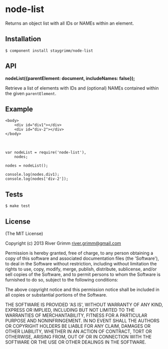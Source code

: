 node-list
===

Returns an object list with all IDs or NAMEs within an element.

Installation
---

    $ component install staygrimm/node-list

API
---

**nodeList({parentElement: document, includeNames: false});**

Retrieve a list of elements with IDs and (optional) NAMEs contained within the given `parentElement`.

Example
---
    <body>
        <div id="div1"></div>
        <div id="div-2"></div>
    </body>

&nbsp;

    var nodeList = require('node-list'),
        nodes;

    nodes = nodeList();

    console.log(nodes.div1);
    console.log(nodes['div-2']);

Tests
---

    $ make test


License
---

(The MIT License)

Copyright (c) 2013 River Grimm river.grimm@gmail.com

Permission is hereby granted, free of charge, to any person obtaining a copy of this software and associated documentation files (the 'Software'), to deal in the Software without restriction, including without limitation the rights to use, copy, modify, merge, publish, distribute, sublicense, and/or sell copies of the Software, and to permit persons to whom the Software is furnished to do so, subject to the following conditions:

The above copyright notice and this permission notice shall be included in all copies or substantial portions of the Software.

THE SOFTWARE IS PROVIDED 'AS IS', WITHOUT WARRANTY OF ANY KIND, EXPRESS OR IMPLIED, INCLUDING BUT NOT LIMITED TO THE WARRANTIES OF MERCHANTABILITY, FITNESS FOR A PARTICULAR PURPOSE AND NONINFRINGEMENT. IN NO EVENT SHALL THE AUTHORS OR COPYRIGHT HOLDERS BE LIABLE FOR ANY CLAIM, DAMAGES OR OTHER LIABILITY, WHETHER IN AN ACTION OF CONTRACT, TORT OR OTHERWISE, ARISING FROM, OUT OF OR IN CONNECTION WITH THE SOFTWARE OR THE USE OR OTHER DEALINGS IN THE SOFTWARE.
